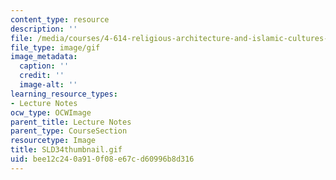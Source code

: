 ```yaml
---
content_type: resource
description: ''
file: /media/courses/4-614-religious-architecture-and-islamic-cultures-fall-2002/bee12c240a910f08e67cd60996b8d316_SLD34thumbnail.gif
file_type: image/gif
image_metadata:
  caption: ''
  credit: ''
  image-alt: ''
learning_resource_types:
- Lecture Notes
ocw_type: OCWImage
parent_title: Lecture Notes
parent_type: CourseSection
resourcetype: Image
title: SLD34thumbnail.gif
uid: bee12c24-0a91-0f08-e67c-d60996b8d316
---
```

